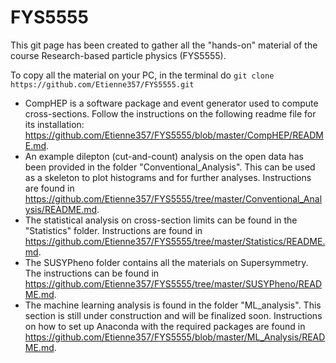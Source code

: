 # FYS5555

This git page has been created to gather all the "hands-on" material of the course Research-based particle physics (FYS5555).

To copy all the material on your PC, in the terminal do `git clone https://github.com/Etienne357/FYS5555.git`

- CompHEP is a software package and event generator used to compute cross-sections. Follow the instructions on the following readme file for its installation: https://github.com/Etienne357/FYS5555/blob/master/CompHEP/README.md.
- An example dilepton (cut-and-count) analysis on the open data has been provided in the folder "Conventional_Analysis". This can be used as a skeleton to plot histograms and for further analyses. Instructions are found in https://github.com/Etienne357/FYS5555/tree/master/Conventional_Analysis/README.md.
- The statistical analysis on cross-section limits can be found in the "Statistics" folder. Instructions are found in https://github.com/Etienne357/FYS5555/tree/master/Statistics/README.md.
- The SUSYPheno folder contains all the materials on  Supersymmetry. The instructions can be found in https://github.com/Etienne357/FYS5555/tree/master/SUSYPheno/README.md.
- The machine learning analysis is found in the folder "ML_analysis". This section is still under construction and will be finalized soon. Instructions on how to set up Anaconda with the required packages are found in https://github.com/Etienne357/FYS5555/blob/master/ML_Analysis/README.md.